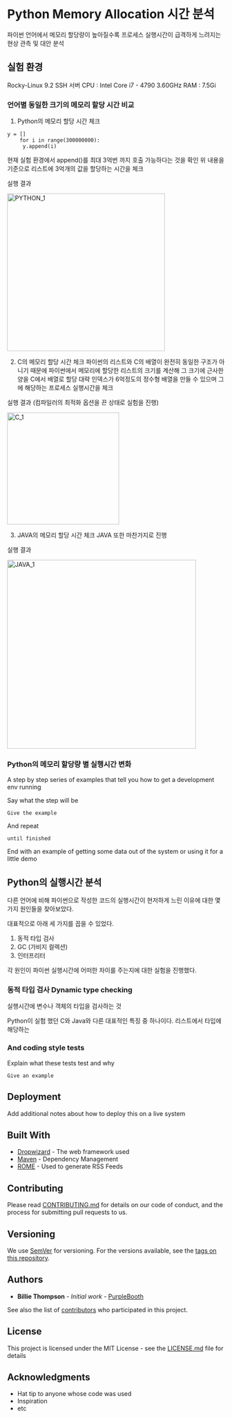 # Python Memory Allocation 시간 분석

파이썬 언어에서 메모리 할당량이 높아질수록 프로세스 실행시간이 급격하게 느려지는 현상 관측 및 대안 분석

## 실험 환경

Rocky-Linux 9.2 SSH 서버
CPU : Intel Core i7 - 4790 3.60GHz
RAM : 7.5Gi

### 언어별 동일한 크기의 메모리 할당 시간 비교

1. Python의 메모리 할당 시간 체크

```
y = []
    for i in range(300000000):
     y.append(i)
```
현재 실험 환경에서 append()를 최대 3억번 까지 호출 가능하다는 것을 확인
위 내용을 기준으로 리스트에 3억개의 값을 할당하는 시간을 체크

실행 결과


<img width="365" alt="PYTHON_1" src="https://github.com/AngryOvO/linux_kernel/assets/101005580/c2020d9b-e965-4af6-9374-bcc07c923381">




2. C의 메모리 할당 시간 체크
파이썬의 리스트와 C의 배열이 완전히 동일한 구조가 아니기 때문에 파이썬에서 메모리에 할당한 리스트의 크기를 계산해 그 크기에 근사한 양을 C에서 배열로 할당
대략 인덱스가 6억정도의 정수형 배열을 만들 수 있으며 그에 해당하는 프로세스 실행시간을 체크

실행 결과 (컴파일러의 최적화 옵션을 끈 상태로 실험을 진행)


<img width="259" alt="C_1" src="https://github.com/AngryOvO/linux_kernel/assets/101005580/5df11d6c-ced2-44e9-9896-36b40aa5420a">



3. JAVA의 메모리 할당 시간 체크
JAVA 또한 마찬가지로 진행

실행 결과


<img width="437" alt="JAVA_1" src="https://github.com/AngryOvO/linux_kernel/assets/101005580/7016ab03-4ec3-4f9d-a3dd-48b7a4eb70a6">




### Python의 메모리 할당량 별 실행시간 변화

A step by step series of examples that tell you how to get a development env running

Say what the step will be

```
Give the example
```

And repeat

```
until finished
```

End with an example of getting some data out of the system or using it for a little demo

## Python의 실행시간 분석

다른 언어에 비해 파이썬으로 작성한 코드의 실행시간이 현저하게 느린 이유에 대한 몇가지 원인들을 찾아보았다.

대표적으로 아래 세 가지를 꼽을 수 있었다.
1. 동적 타입 검사
2. GC (가비지 컬렉션)
3. 인터프리터

각 원인이 파이썬 실행시간에 어떠한 차이를 주는지에 대한 실험을 진행했다.


### 동적 타입 검사 Dynamic type checking

실행시간에 변수나 객체의 타입을 검사하는 것

Python이 실험 했던 C와 Java와 다른 대표적인 특징 중 하나이다.
리스트에서 타입에 해당하는 


### And coding style tests

Explain what these tests test and why

```
Give an example
```

## Deployment

Add additional notes about how to deploy this on a live system

## Built With

* [Dropwizard](http://www.dropwizard.io/1.0.2/docs/) - The web framework used
* [Maven](https://maven.apache.org/) - Dependency Management
* [ROME](https://rometools.github.io/rome/) - Used to generate RSS Feeds

## Contributing

Please read [CONTRIBUTING.md](https://gist.github.com/PurpleBooth/b24679402957c63ec426) for details on our code of conduct, and the process for submitting pull requests to us.

## Versioning

We use [SemVer](http://semver.org/) for versioning. For the versions available, see the [tags on this repository](https://github.com/your/project/tags). 

## Authors

* **Billie Thompson** - *Initial work* - [PurpleBooth](https://github.com/PurpleBooth)

See also the list of [contributors](https://github.com/your/project/contributors) who participated in this project.

## License

This project is licensed under the MIT License - see the [LICENSE.md](LICENSE.md) file for details

## Acknowledgments

* Hat tip to anyone whose code was used
* Inspiration
* etc
